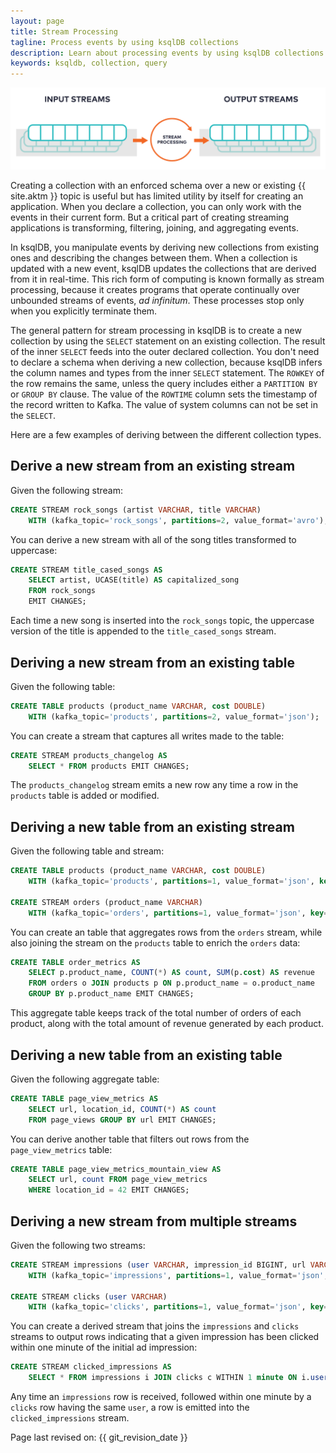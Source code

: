 ```yaml
---
layout: page
title: Stream Processing
tagline: Process events by using ksqlDB collections
description: Learn about processing events by using ksqlDB collections. 
keywords: ksqldb, collection, query
---
```


![Illustration of stream processing, showing input and output streams](../img/ksqldb-stream-processing-io.png)

Creating a collection with an enforced schema over a new or existing
{{ site.aktm }} topic is useful but has limited utility by itself for creating
an application. When you declare a collection, you can only work with the
events in their current form. But a critical part of creating streaming
applications is transforming, filtering, joining, and aggregating events.

In ksqlDB, you manipulate events by deriving new collections from existing
ones and describing the changes between them. When a collection is updated with
a new event, ksqlDB updates the collections that are derived from it in
real-time. This rich form of computing is known formally as stream processing,
because it creates programs that operate continually over unbounded streams of
events, *ad infinitum*. These processes stop only when you explicitly terminate
them.

The general pattern for stream processing in ksqlDB is to create a new
collection by using the `SELECT` statement on an existing collection. The
result of the inner `SELECT` feeds into the outer declared collection. You
don't need to declare a schema when deriving a new collection, because ksqlDB
infers the column names and types from the inner `SELECT` statement. The
`ROWKEY` of the row remains the same, unless the query includes either a
`PARTITION BY` or `GROUP BY` clause. The value of the `ROWTIME` column
sets the timestamp of the record written to Kafka. The value of system columns
can not be set in the `SELECT`.

Here are a few examples of deriving between the different collection types.

Derive a new stream from an existing stream
-------------------------------------------

Given the following stream:

```sql
CREATE STREAM rock_songs (artist VARCHAR, title VARCHAR)
    WITH (kafka_topic='rock_songs', partitions=2, value_format='avro');
```

You can derive a new stream with all of the song titles transformed to
uppercase:

```sql
CREATE STREAM title_cased_songs AS
    SELECT artist, UCASE(title) AS capitalized_song
    FROM rock_songs
    EMIT CHANGES;
```

Each time a new song is inserted into the `rock_songs` topic, the uppercase
version of the title is appended to the `title_cased_songs` stream.

Deriving a new stream from an existing table
--------------------------------------------------

Given the following table:

```sql
CREATE TABLE products (product_name VARCHAR, cost DOUBLE)
    WITH (kafka_topic='products', partitions=2, value_format='json');
```

You can create a stream that captures all writes made to the table:

```sql
CREATE STREAM products_changelog AS
    SELECT * FROM products EMIT CHANGES;
```

The `products_changelog` stream emits a new row any time a row in the
`products` table is added or modified.

Deriving a new table from an existing stream
-----------------------------------------------

Given the following table and stream:

```sql
CREATE TABLE products (product_name VARCHAR, cost DOUBLE)
    WITH (kafka_topic='products', partitions=1, value_format='json', key='product_name');

CREATE STREAM orders (product_name VARCHAR)
    WITH (kafka_topic='orders', partitions=1, value_format='json', key='product_name');
```

You can create an table that aggregates rows from the `orders` stream, while
also joining the stream on the `products` table to enrich the `orders` data:

```sql
CREATE TABLE order_metrics AS
    SELECT p.product_name, COUNT(*) AS count, SUM(p.cost) AS revenue
    FROM orders o JOIN products p ON p.product_name = o.product_name
    GROUP BY p.product_name EMIT CHANGES;
```

This aggregate table keeps track of the total number of orders of each product,
along with the total amount of revenue generated by each product.

Deriving a new table from an existing table
-------------------------------------------------

Given the following aggregate table:

```sql
CREATE TABLE page_view_metrics AS
    SELECT url, location_id, COUNT(*) AS count
    FROM page_views GROUP BY url EMIT CHANGES;
```

You can derive another table that filters out rows from the `page_view_metrics`
table:

```sql
CREATE TABLE page_view_metrics_mountain_view AS
    SELECT url, count FROM page_view_metrics
    WHERE location_id = 42 EMIT CHANGES;
```

Deriving a new stream from multiple streams
-------------------------------------------------

Given the following two streams:

```sql
CREATE STREAM impressions (user VARCHAR, impression_id BIGINT, url VARCHAR)
    WITH (kafka_topic='impressions', partitions=1, value_format='json', key='user');

CREATE STREAM clicks (user VARCHAR)
    WITH (kafka_topic='clicks', partitions=1, value_format='json', key='user');
```

You can create a derived stream that joins the `impressions` and `clicks`
streams to output rows indicating that a given impression has been clicked
within one minute of the initial ad impression:

```sql
CREATE STREAM clicked_impressions AS
    SELECT * FROM impressions i JOIN clicks c WITHIN 1 minute ON i.user = c.user EMIT CHANGES;
```

Any time an `impressions` row is received, followed within one minute by a
`clicks` row having the same `user`, a row is emitted into the
`clicked_impressions` stream.

Page last revised on: {{ git_revision_date }}
